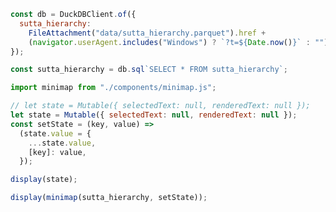 <!-- ---
sql:
  sutta_hierarchy: data/sutta_hierarchy.parquet
---

```sql id=sutta_hierarchy
SELECT * FROM sutta_hierarchy
``` -->

```js
const db = DuckDBClient.of({
  sutta_hierarchy:
    FileAttachment("data/sutta_hierarchy.parquet").href +
    (navigator.userAgent.includes("Windows") ? `?t=${Date.now()}` : ""),
});
```

```js
const sutta_hierarchy = db.sql`SELECT * FROM sutta_hierarchy`;
```

```js
import minimap from "./components/minimap.js";
```

```js
// let state = Mutable({ selectedText: null, renderedText: null });
let state = Mutable({ selectedText: null, renderedText: null });
const setState = (key, value) =>
  (state.value = {
    ...state.value,
    [key]: value,
  });
```

```js
display(state);
```

```js
display(minimap(sutta_hierarchy, setState));
```
